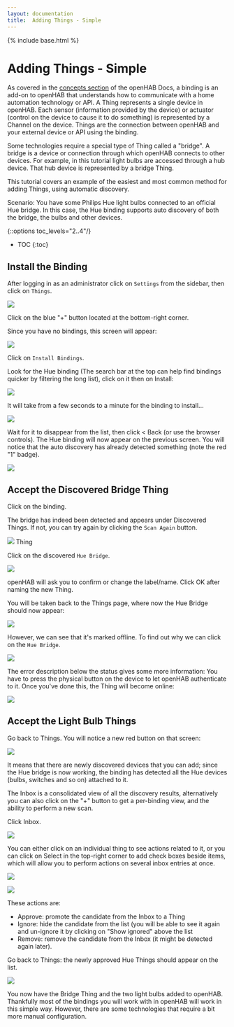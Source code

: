 ```yaml
---
layout: documentation
title:  Adding Things - Simple
---
```


{% include base.html %}

# Adding Things - Simple

As covered in the [concepts section]({{base}}/../../../concepts/index.html) of the openHAB Docs, a binding is an add-on to openHAB that understands how to communicate with a home automation technology or API.
A Thing represents a single device in openHAB. Each sensor (information provided by the device) or actuator (control on the device to cause it to do something) is represented by a Channel on the device.
Things are the connection between openHAB and your external device or API using the binding.

Some technologies require a special type of Thing called a "bridge".
A bridge is a device or connection through which openHAB connects to other devices.
For example, in this tutorial light bulbs are accessed through a hub device.
That hub device is represented by a bridge Thing.

This tutorial covers an example of the easiest and most common method for adding Things, using automatic discovery.

Scenario: You have some Philips Hue light bulbs connected to an official Hue bridge.
In this case, the Hue binding supports auto discovery of both the bridge, the bulbs and other devices.

{::options toc_levels="2..4"/}

- TOC
{:toc}


## Install the Binding

After logging in as an administrator click on `Settings` from the sidebar, then click on `Things`.

![](images/empty_things_menu.png)

Click on the blue "+" button located at the bottom-right corner.

Since you have no bindings, this screen will appear:

![](images/choose_binding.png)

Click on `Install Bindings`.

Look for the Hue binding (The search bar at the top can help find bindings quicker by filtering the long list), click on it then on Install:

![](images/install_hue.png)

It will take from a few seconds to a minute for the binding to install...

![](images/installing_hue.png)

Wait for it to disappear from the list, then click < Back (or use the browser controls).
The Hue binding will now appear on the previous screen.
You will notice that the auto discovery has already detected something (note the red "1" badge).

![](images/installed_hue.png)

## Accept the Discovered Bridge Thing

Click on the binding.

The bridge has indeed been detected and appears under Discovered Things.
If not, you can try again by clicking the `Scan Again` button.

![](images/hue_things_discover_bridge.png) Thing

Click on the discovered `Hue Bridge`.

![](images/add_hue_bridge.png)

openHAB will ask you to confirm or change the label/name.
Click OK after naming the new Thing.

You will be taken back to the Things page, where now the Hue Bridge should now appear:

![](images/hue_bridge_offline.png)

However, we can see that it's marked offline.
To find out why we can click on the `Hue Bridge`.

![](images/hue_bridge_config_error.png)

The error description below the status gives some more information: You have to press the physical button on the device to let openHAB authenticate to it.
Once you've done this, the Thing will become online:

![](images/hue_bridge_online.png)

## Accept the Light Bulb Things

Go back to Things.
You will notice a new red button on that screen:

![](images/hue_inbox.png)

It means that there are newly discovered devices that you can add; since the Hue bridge is now working, the binding has detected all the Hue devices (bulbs, switches and so on) attached to it.

The Inbox is a consolidated view of all the discovery results, alternatively you can also click on the "+" button to get a per-binding view, and the ability to perform a new scan.

Click Inbox.

![](images/discovered_hue_things.png)

You can either click on an individual thing to see actions related to it, or you can click on Select in the top-right corner to add check boxes beside items, which will allow you to perform actions on several inbox entries at once.

![](images/hue_individual_add.png)

![](images/hue_bulk_add.png)

These actions are:
- Approve: promote the candidate from the Inbox to a Thing
- Ignore: hide the candidate from the list (you will be able to see it again and un-ignore it by clicking on "Show ignored" above the list
- Remove: remove the candidate from the Inbox (it might be detected again later).

Go back to Things: the newly approved Hue Things should appear on the list.

![](images/hue_things_added.png)

You now have the Bridge Thing and the two light bulbs added to openHAB.
Thankfully most of the bindings you will work with in openHAB will work in this simple way.
However, there are some technologies that require a bit more manual configuration.
